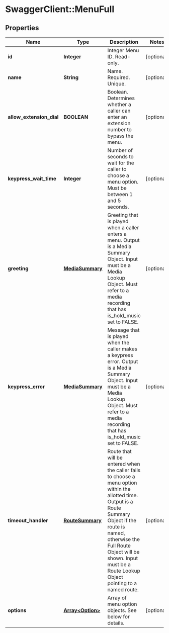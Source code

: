 # SwaggerClient::MenuFull

## Properties
Name | Type | Description | Notes
------------ | ------------- | ------------- | -------------
**id** | **Integer** | Integer Menu ID. Read-only. | [optional] 
**name** | **String** | Name. Required. Unique. | [optional] 
**allow_extension_dial** | **BOOLEAN** | Boolean. Determines whether a caller can enter an extension number to bypass the menu. | [optional] 
**keypress_wait_time** | **Integer** | Number of seconds to wait for the caller to choose a menu option. Must be between 1 and 5 seconds. | [optional] 
**greeting** | [**MediaSummary**](MediaSummary.md) | Greeting that is played when a caller enters a menu. Output is a Media Summary Object. Input must be a Media Lookup Object. Must refer to a media recording that has is_hold_music set to FALSE. | [optional] 
**keypress_error** | [**MediaSummary**](MediaSummary.md) | Message that is played when the caller makes a keypress error. Output is a Media Summary Object. Input must be a Media Lookup Object. Must refer to a media recording that has is_hold_music set to FALSE. | [optional] 
**timeout_handler** | [**RouteSummary**](RouteSummary.md) | Route that will be entered when the caller fails to choose a menu option within the allotted time. Output is a Route Summary Object if the route is named, otherwise the Full Route Object will be shown. Input must be a Route Lookup Object pointing to a named route. | [optional] 
**options** | [**Array&lt;Option&gt;**](Option.md) | Array of menu option objects. See below for details. | [optional] 



